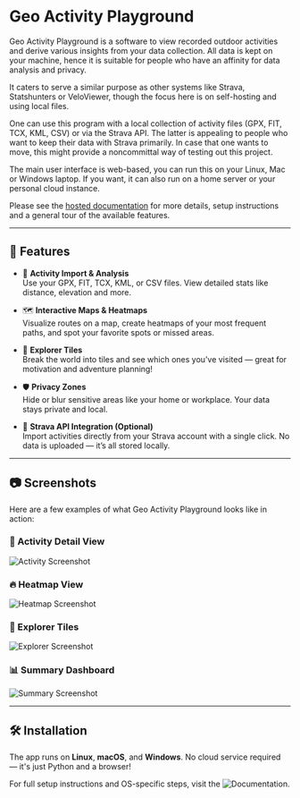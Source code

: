 # Geo Activity Playground

Geo Activity Playground is a software to view recorded outdoor activities and derive various insights from your data collection. All data is kept on your machine, hence it is suitable for people who have an affinity for data analysis and privacy.

It caters to serve a similar purpose as other systems like Strava, Statshunters or VeloViewer, though the focus here is on self-hosting and using local files.

One can use this program with a local collection of activity files (GPX, FIT, TCX, KML, CSV) or via the Strava API. The latter is appealing to people who want to keep their data with Strava primarily. In case that one wants to move, this might provide a noncommittal way of testing out this project.

The main user interface is web-based, you can run this on your Linux, Mac or Windows laptop. If you want, it can also run on a home server or your personal cloud instance.

Please see the [hosted documentation](https://martin-ueding.github.io/geo-activity-playground/) for more details, setup instructions and a general tour of the available features.

---

## 🚀 Features

- 📍 **Activity Import & Analysis**  
  Use your GPX, FIT, TCX, KML, or CSV files. View detailed stats like distance, elevation and more.

- 🗺️ **Interactive Maps & Heatmaps**  
  Visualize routes on a map, create heatmaps of your most frequent paths, and spot your favorite spots or missed areas.

- 🧩 **Explorer Tiles**  
  Break the world into tiles and see which ones you’ve visited — great for motivation and adventure planning!

- 🛡️ **Privacy Zones**  
  Hide or blur sensitive areas like your home or workplace. Your data stays private and local.

- 🔁 **Strava API Integration (Optional)**  
  Import activities directly from your Strava account with a single click. No data is uploaded — it’s all stored locally.

---

## 📷 Screenshots

Here are a few examples of what Geo Activity Playground looks like in action:

### 🏃 Activity Detail View
![Activity Screenshot](https://martin-ueding.github.io/geo-activity-playground/images/screenshot-activity.png)

### 🔥 Heatmap View
![Heatmap Screenshot](https://martin-ueding.github.io/geo-activity-playground/images/screenshot-heatmap.png)

### 🧩 Explorer Tiles
![Explorer Screenshot](https://martin-ueding.github.io/geo-activity-playground/images/screenshot-explorer.png)

### 📊 Summary Dashboard
![Summary Screenshot](https://martin-ueding.github.io/geo-activity-playground/images/screenshot-summary.png)

---

## 🛠️ Installation

The app runs on **Linux**, **macOS**, and **Windows**. No cloud service required — it's just Python and a browser!

For full setup instructions and OS-specific steps, visit the ![Documentation](https://martin-ueding.github.io/geo-activity-playground/).

